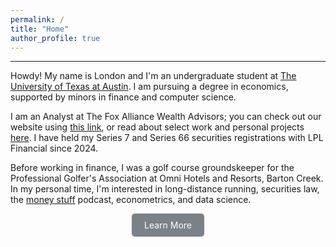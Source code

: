```yaml
---
permalink: /
title: "Home"
author_profile: true
---
```

------

Howdy! My name is London and I'm an undergraduate student at [The University of Texas at Austin](https://www.utexas.edu/). I am pursuing a degree in economics, supported by minors in finance and computer science.

I am an Analyst at The Fox Alliance Wealth Advisors; you can check out our website using [this link](https://www.thefoxalliance.com/), or read about select work and personal projects [here](https://londonchamberlain.com/portfolio/). I have held my Series 7 and Series 66 securities registrations with LPL Financial since 2024.

Before working in finance, I was a golf course groundskeeper for the Professional Golfer's Association at Omni Hotels and Resorts, Barton Creek. In my personal time, I'm interested in long-distance running, securities law, the [money stuff](https://podcasts.apple.com/us/podcast/money-stuff-the-podcast/id1739582836) podcast, econometrics, and data science.

<div style="text-align:center;">
    <a href="/about/" class="btn" style="
        text-decoration: none;
        background-color: #7a8288;
        color: #ffffff;
        padding: 10px 20px;
        border-radius: 5px;
        display: inline-block;
        transition: background-color 0.3s;
    " 
    onmouseover="this.style.backgroundColor='#67a3d9';" 
    onmouseout="this.style.backgroundColor='#7a8288';"
    >
        Learn More
    </a>
</div>

